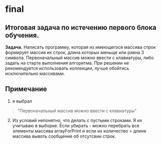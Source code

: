# final
## Итоговая задача по истечению первого блока обучения.
**Задача.** Написать программу, которая из имеющегося массива строк формирует массив их строк, длина которых меньще или равна 3 символа. Первоначальный массив можно ввести с клавиатуры, либо задать на старте выполнения алгоритма. При решении не рекомендуется использовать коллекции, лучше обойтись исключительно массивами. 
## Примечание 
1.  я выбрал 
>"Первоначальный массив можно ввести с клавиатуры" 
2. Из условий непонятно, что делать с пустыми строками. Я их учитываю в выборке. Если убирать - можно перебрать все элементы массива arrayForPrint и если их количество = длине массива вывоть сообщение об отсутсвии строк.